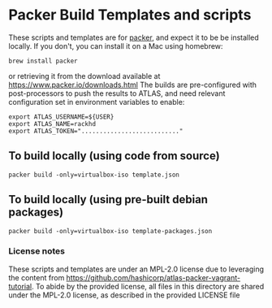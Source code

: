# Packer Build Templates and scripts

These scripts and templates are for [packer](https://www.packer.io), and expect
it to be be installed locally. If you don't, you can install it on a Mac using
homebrew:

    brew install packer

or retrieving it from the download available at https://www.packer.io/downloads.html
The builds are pre-configured with post-processors to push the results to
ATLAS, and need relevant configuration set in environment variables to
enable:

    export ATLAS_USERNAME=${USER}
    export ATLAS_NAME=rackhd
    export ATLAS_TOKEN="..........................."

## To build locally (using code from source)

    packer build -only=virtualbox-iso template.json

## To build locally (using pre-built debian packages)

    packer build -only=virtualbox-iso template-packages.json

### License notes

These scripts and templates are under an MPL-2.0 license due to leveraging
the content from https://github.com/hashicorp/atlas-packer-vagrant-tutorial.
To abide by the provided license, all files in this directory are shared
under the MPL-2.0 license, as described in the provided LICENSE file
